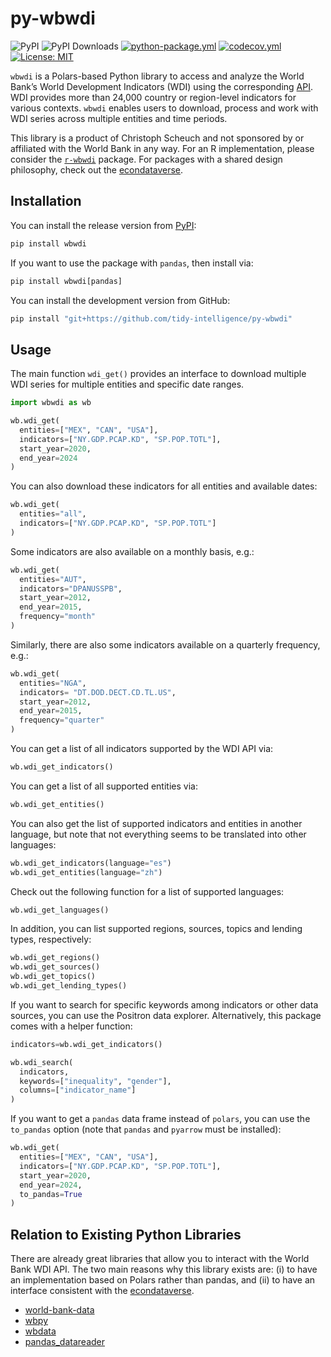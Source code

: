 # py-wbwdi
![PyPI](https://img.shields.io/pypi/v/wbwdi?label=pypi%20package)
![PyPI Downloads](https://img.shields.io/pypi/dm/wbwdi)
[![python-package.yml](https://github.com/tidy-intelligence/py-wbwdi/actions/workflows/python-package.yml/badge.svg)](https://github.com/tidy-intelligence/py-wbwdi/actions/workflows/python-package.yml)
[![codecov.yml](https://codecov.io/gh/tidy-intelligence/py-wbwdi/graph/badge.svg)](https://app.codecov.io/gh/tidy-intelligence/py-wbwdi)
[![License:
MIT](https://img.shields.io/badge/License-MIT-yellow.svg)](https://opensource.org/licenses/MIT)

`wbwdi` is a Polars-based Python library to access and analyze the World Bank’s World Development Indicators (WDI) using the corresponding [API](https://datahelpdesk.worldbank.org/knowledgebase/articles/889392-about-the-indicators-api-documentation). WDI provides more than 24,000 country or region-level indicators for various contexts. `wbwdi` enables users to download, process and work with WDI series across multiple entities and time periods.

This library is a product of Christoph Scheuch and not sponsored by or affiliated with the World Bank in any way. For an R implementation, please consider the [`r-wbwdi`](https://github.com/tidy-intelligence/r-wbwdi) package. For packages with a shared design philosophy, check out the [econdataverse](https://www.econdataverse.org/).

## Installation

You can install the release version from [PyPI](https://pypi.org/project/wbwdi/): 

```python
pip install wbwdi
```

If you want to use the package with `pandas`, then install via:

```python
pip install wbwdi[pandas]
```

You can install the development version from GitHub:

```python
pip install "git+https://github.com/tidy-intelligence/py-wbwdi"
```

## Usage

The main function `wdi_get()` provides an interface to download multiple WDI series for multiple entities and specific date ranges.

```python
import wbwdi as wb

wb.wdi_get(
  entities=["MEX", "CAN", "USA"], 
  indicators=["NY.GDP.PCAP.KD", "SP.POP.TOTL"],
  start_year=2020, 
  end_year=2024
)
```

You can also download these indicators for all entities and available dates:

```python
wb.wdi_get(
  entities="all", 
  indicators=["NY.GDP.PCAP.KD", "SP.POP.TOTL"]
)
```

Some indicators are also available on a monthly basis, e.g.:

```python
wb.wdi_get(
  entities="AUT", 
  indicators="DPANUSSPB",         
  start_year=2012, 
  end_year=2015, 
  frequency="month"
)
```

Similarly, there are also some indicators available on a quarterly frequency, e.g.:

```python
wb.wdi_get(
  entities="NGA", 
  indicators= "DT.DOD.DECT.CD.TL.US",
  start_year=2012, 
  end_year=2015, 
  frequency="quarter"
)
```

You can get a list of all indicators supported by the WDI API via:

```python
wb.wdi_get_indicators()
```

You can get a list of all supported entities via:

```python
wb.wdi_get_entities()
```

You can also get the list of supported indicators and entities in
another language, but note that not everything seems to be translated
into other languages:

```python
wb.wdi_get_indicators(language="es")
wb.wdi_get_entities(language="zh")
```

Check out the following function for a list of supported languages:

```python
wb.wdi_get_languages()
```

In addition, you can list supported regions, sources, topics and lending
types, respectively:

```python
wb.wdi_get_regions()
wb.wdi_get_sources()
wb.wdi_get_topics()
wb.wdi_get_lending_types()
```

If you want to search for specific keywords among indicators or other data sources, you can use the Positron data explorer. Alternatively, this package comes with a helper function:

```python
indicators=wb.wdi_get_indicators()

wb.wdi_search(
  indicators,
  keywords=["inequality", "gender"],
  columns=["indicator_name"]
)
```

If you want to get a `pandas` data frame instead of `polars`, you can use the `to_pandas` option (note that `pandas` and `pyarrow` must be installed):

```python
wb.wdi_get(
  entities=["MEX", "CAN", "USA"], 
  indicators=["NY.GDP.PCAP.KD", "SP.POP.TOTL"],
  start_year=2020, 
  end_year=2024,
  to_pandas=True
)
```

## Relation to Existing Python Libraries

There are already great libraries that allow you to interact with the World Bank WDI API. The two main reasons why this library exists are: (i) to have an implementation based on Polars rather than pandas, and (ii) to have an interface consistent with the [econdataverse](https://www.econdataverse.org/).

- [world-bank-data](https://github.com/mwouts/world_bank_data)
- [wbpy](https://github.com/mattduck/wbpy/)
- [wbdata](https://github.com/oliversherouse/wbdata/)
- [pandas_datareader](https://pandas-datareader.readthedocs.io/en/latest/readers/world-bank.html)

